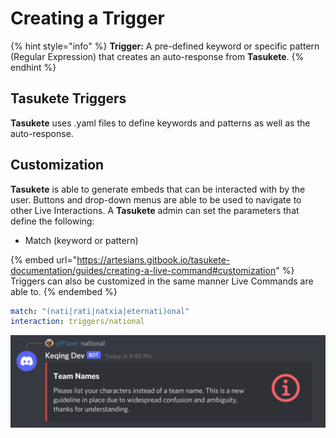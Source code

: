 # Creating a Trigger

{% hint style="info" %}
**Trigger:** A pre-defined keyword or specific pattern (Regular Expression) that creates an auto-response from **Tasukete**.
{% endhint %}

## Tasukete Triggers

**Tasukete** uses .yaml files to define keywords and patterns as well as the auto-response.

## Customization

**Tasukete** is able to generate embeds that can be interacted with by the user. Buttons and drop-down menus are able to be used to navigate to other Live Interactions. A **Tasukete** admin can set the parameters that define the following:

* Match (keyword or pattern)

{% embed url="https://artesians.gitbook.io/tasukete-documentation/guides/creating-a-live-command#customization" %}
Triggers can also be customized in the same manner Live Commands are able to.
{% endembed %}

```yaml
match: "(nati|rati|natxia|eternati)onal"
interaction: triggers/national
```

![](<../.gitbook/assets/Trigger (1).png>)
